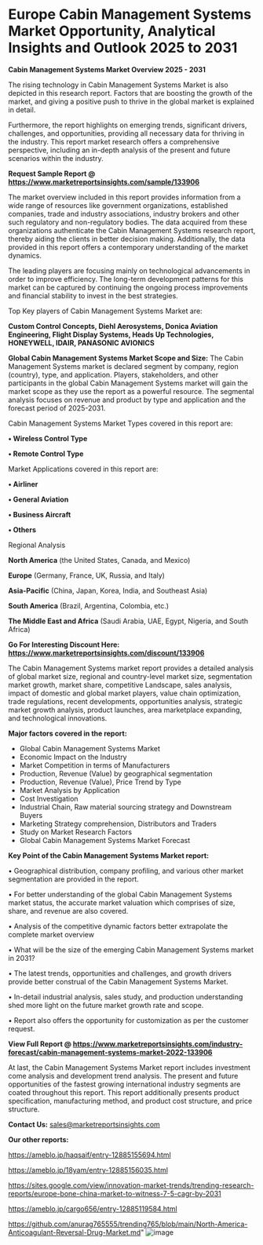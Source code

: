 # Europe Cabin Management Systems Market Opportunity, Analytical Insights and Outlook 2025 to 2031

<Strong> Cabin Management Systems Market Overview 2025 - 2031</strong>

The rising technology in Cabin Management Systems Market is also depicted in this research report. Factors that are boosting the growth of the market, and giving a positive push to thrive in the global market is explained in detail.

Furthermore, the report highlights on emerging trends, significant drivers, challenges, and opportunities, providing all necessary data for thriving in the industry. This report market research offers a comprehensive perspective, including an in-depth analysis of the present and future scenarios within the industry.

<strong>Request Sample Report @ <a href=https://www.marketreportsinsights.com/sample/133906>https://www.marketreportsinsights.com/sample/133906</a></strong>

The market overview included in this report provides information from a wide range of resources like government organizations, established companies, trade and industry associations, industry brokers and other such regulatory and non-regulatory bodies. The data acquired from these organizations authenticate the Cabin Management Systems research report, thereby aiding the clients in better decision making. Additionally, the data provided in this report offers a contemporary understanding of the market dynamics.

The leading players are focusing mainly on technological advancements in order to improve efficiency. The long-term development patterns for this market can be captured by continuing the ongoing process improvements and financial stability to invest in the best strategies.

Top Key players of Cabin Management Systems Market are:

<strong>Custom Control Concepts, Diehl Aerosystems, Donica Aviation Engineering, Flight Display Systems, Heads Up Technologies, HONEYWELL, IDAIR, PANASONIC AVIONICS</strong>

<strong><b>Global Cabin Management Systems Market Scope and Size:</b></strong>
The Cabin Management Systems market is declared segment by company, region (country), type, and application. Players, stakeholders, and other participants in the global Cabin Management Systems market will gain the market scope as they use the report as a powerful resource. The segmental analysis focuses on revenue and product by type and application and the forecast period of 2025-2031.

Cabin Management Systems Market Types covered in this report are:

<strong>• Wireless Control Type

• Remote Control Type</strong>

Market Applications covered in this report are:

<strong>• Airliner

• General Aviation

• Business Aircraft

• Others</strong> 

Regional Analysis

<strong>North America</strong> (the United States, Canada, and Mexico)

<strong>Europe</strong> (Germany, France, UK, Russia, and Italy)

<strong>Asia-Pacific</strong> (China, Japan, Korea, India, and Southeast Asia)

<strong>South America</strong> (Brazil, Argentina, Colombia, etc.)

<strong>The Middle East and Africa</strong> (Saudi Arabia, UAE, Egypt, Nigeria, and South Africa)

<strong>Go For Interesting Discount Here: <a href=https://www.marketreportsinsights.com/discount/133906>https://www.marketreportsinsights.com/discount/133906</a></strong>

The Cabin Management Systems market report provides a detailed analysis of global market size, regional and country-level market size, segmentation market growth, market share, competitive Landscape, sales analysis, impact of domestic and global market players, value chain optimization, trade regulations, recent developments, opportunities analysis, strategic market growth analysis, product launches, area marketplace expanding, and technological innovations.

<strong><b>Major factors covered in the report:</b></strong>
<ul>
  <li>Global Cabin Management Systems Market </li>
  <li>Economic Impact on the Industry</li>
  <li>Market Competition in terms of Manufacturers</li>
  <li>Production, Revenue (Value) by geographical segmentation</li>
  <li>Production, Revenue (Value), Price Trend by Type</li>
  <li>Market Analysis by Application</li>
  <li>Cost Investigation</li>
  <li>Industrial Chain, Raw material sourcing strategy and Downstream Buyers</li>
  <li>Marketing Strategy comprehension, Distributors and Traders</li>
  <li>Study on Market Research Factors</li>
  <li>Global Cabin Management Systems Market Forecast</li>
</ul>

<strong><b>Key Point of the Cabin Management Systems Market report:</b></strong>

• Geographical distribution, company profiling, and various other market segmentation are provided in the report.

• For better understanding of the global Cabin Management Systems market status, the accurate market valuation which comprises of size, share, and revenue are also covered.

• Analysis of the competitive dynamic factors better extrapolate the complete market overview

• What will be the size of the emerging Cabin Management Systems market in 2031?

• The latest trends, opportunities and challenges, and growth drivers provide better construal of the Cabin Management Systems Market.

• In-detail industrial analysis, sales study, and production understanding shed more light on the future market growth rate and scope.

• Report also offers the opportunity for customization as per the customer request.

<strong><b>View Full Report @ <a href=https://www.marketreportsinsights.com/industry-forecast/cabin-management-systems-market-2022-133906>https://www.marketreportsinsights.com/industry-forecast/cabin-management-systems-market-2022-133906</a></b></strong>


At last, the Cabin Management Systems Market report includes investment come analysis and development trend analysis. The present and future opportunities of the fastest growing international industry segments are coated throughout this report. This report additionally presents product specification, manufacturing method, and product cost structure, and price structure.

<strong>Contact Us:</strong>
sales@marketreportsinsights.com

<strong>Our other reports:</strong>

<a href=https://ameblo.jp/haqsaif/entry-12885155694.html>https://ameblo.jp/haqsaif/entry-12885155694.html</a>

<a href=https://ameblo.jp/18yam/entry-12885156035.html>https://ameblo.jp/18yam/entry-12885156035.html</a>

<a href=https://sites.google.com/view/innovation-market-trends/trending-research-reports/europe-bone-china-market-to-witness-7-5-cagr-by-2031>https://sites.google.com/view/innovation-market-trends/trending-research-reports/europe-bone-china-market-to-witness-7-5-cagr-by-2031</a>

<a href=https://ameblo.jp/cargo656/entry-12885119584.html>https://ameblo.jp/cargo656/entry-12885119584.html</a>

<a href=https://github.com/anurag765555/trending765/blob/main/North-America-Anticoagulant-Reversal-Drug-Market.md>https://github.com/anurag765555/trending765/blob/main/North-America-Anticoagulant-Reversal-Drug-Market.md</a>"
![image](https://github.com/user-attachments/assets/1cdc3430-f1d7-44b3-a508-6dbf807fceef)
